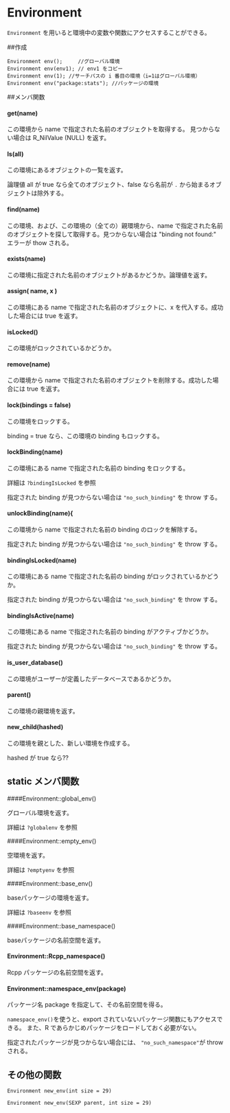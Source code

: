 # Environment

`Environment` を用いると環境中の変数や関数にアクセスすることができる。

##作成

```
Environment env();     //グローバル環境
Environment env(env1); // env1 をコピー
Environment env(1); //サーチパスの i 番目の環境（i=1はグローバル環境）
Environment env("package:stats"); //パッケージの環境
```

##メンバ関数

#### get(name)

この環境から name で指定された名前のオブジェクトを取得する。
見つからない場合は R_NilValue (NULL) を返す。

#### ls(all)

この環境にあるオブジェクトの一覧を返す。

論理値 all が true なら全てのオブジェクト、false なら名前が `.` から始まるオブジェクトは除外する。

#### find(name)

この環境、および、この環境の（全ての）親環境から、name で指定された名前のオブジェクトを探して取得する。見つからない場合は "binding not found:" エラーが thow される。

#### exists(name)

この環境に指定された名前のオブジェクトがあるかどうか。論理値を返す。

#### assign( name, x )

この環境にある name で指定された名前のオブジェクトに、x を代入する。成功した場合には true を返す。



#### isLocked()

この環境がロックされているかどうか。

#### remove(name)

この環境から name で指定された名前のオブジェクトを削除する。成功した場合には true を返す。

#### lock(bindings = false)

この環境をロックする。

binding = true なら、この環境の binding もロックする。

#### lockBinding(name)

この環境にある name で指定された名前の binding をロックする。

詳細は `?bindingIsLocked` を参照

指定された binding が見つからない場合は `"no_such_binding"` を throw する。

#### unlockBinding(name){

この環境から name で指定された名前の binding のロックを解除する。

指定された binding が見つからない場合は `"no_such_binding"` を throw する。

#### bindingIsLocked(name)

この環境にある name で指定された名前の binding がロックされているかどうか。

指定された binding が見つからない場合は `"no_such_binding"` を throw する。

#### bindingIsActive(name)

この環境にある name で指定された名前の binding がアクティブかどうか。

指定された binding が見つからない場合は `"no_such_binding"` を throw する。

#### is_user_database()

この環境がユーザーが定義したデータベースであるかどうか。

#### parent()

この環境の親環境を返す。

#### new_child(hashed)

この環境を親とした、新しい環境を作成する。

hashed が true なら??


## static メンバ関数

####Environment::global_env()

グローバル環境を返す。 

詳細は `?globalenv` を参照


####Environment::empty_env()

空環境を返す。 

詳細は `?emptyenv` を参照

####Environment::base_env()

baseパッケージの環境を返す。 

詳細は `?baseenv` を参照

####Environment::base_namespace()

baseパッケージの名前空間を返す。 

#### Environment::Rcpp_namespace()

Rcpp パッケージの名前空間を返す。 

#### Environment::namespace_env(package)

パッケージ名 package を指定して、その名前空間を得る。

`namespace_env()`を使うと、export されていないパッケージ関数にもアクセスできる。
また、R であらかじめパッケージをロードしておく必要がない。

指定されたパッケージが見つからない場合には、 `"no_such_namespace"`が throw される。



## その他の関数

```
Environment new_env(int size = 29)
```

```
Environment new_env(SEXP parent, int size = 29)
```

